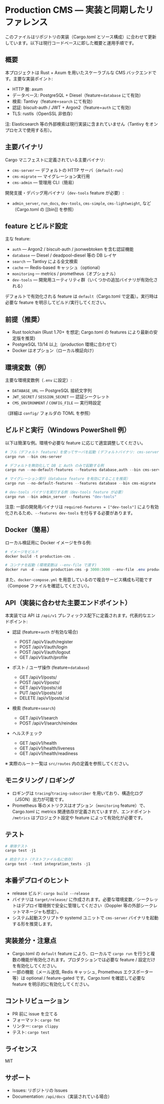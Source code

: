 # Production CMS — 実装と同期したリファレンス

このファイルはリポジトリの実装（Cargo.toml とソース構成）に合わせて更新しています。以下は現行コードベースに即した概要と運用手順です。

## 概要

本プロジェクトは Rust + Axum を用いたスケーラブルな CMS バックエンドです。主要な実装ポイント:

- HTTP 層: axum
- データベース: PostgreSQL + Diesel（feature=`database` にて有効）
- 検索: Tantivy（feature=`search` にて有効）
- 認証: biscuit-auth / JWT + Argon2（feature=`auth` にて有効）
- TLS: rustls（OpenSSL 非依存）

注: Elasticsearch 等の外部検索は現行実装に含まれていません（Tantivy をオンプロセスで使用する形）。

## 主要バイナリ

Cargo マニフェストに定義されている主要バイナリ:

- `cms-server` — デフォルトの HTTP サーバ（`default-run`）
- `cms-migrate` — マイグレーション実行用
- `cms-admin` — 管理用 CLI（簡易）

開発支援・デバッグ用バイナリ（`dev-tools` feature が必要）:

- `admin_server`, `run_docs`, `dev-tools`, `cms-simple`, `cms-lightweight`, など（Cargo.toml の [[bin]] を参照）

## feature とビルド設定

主な feature:

- `auth` — Argon2 / biscuit-auth / jsonwebtoken を含む認証機能
- `database` — Diesel / deadpool-diesel 等の DB レイヤ
- `search` — Tantivy による全文検索
- `cache` — Redis-based キャッシュ（optional）
- `monitoring` — metrics / prometheus（オプショナル）
- `dev-tools` — 開発用ユーティリティ群（いくつかの追加バイナリが有効化される）

デフォルトで有効化される feature は `default`（Cargo.toml で定義）。実行時は必要な feature を明示してビルド/実行してください。

## 前提（推奨）

- Rust toolchain (Rust 1.70+ を想定; Cargo.toml の features により最新の安定版を推奨)
- PostgreSQL 13/14 以上（production 環境に合わせて）
- Docker はオプション（ローカル検証向け）

## 環境変数（例）

主要な環境変数例（`.env` に設定）:

- `DATABASE_URL` — PostgreSQL 接続文字列
- `JWT_SECRET` / `SESSION_SECRET` — 認証シークレット
- `CMS_ENVIRONMENT` / `CONFIG_FILE` — 実行時設定

（詳細は `config/` フォルダの TOML を参照）

## ビルドと実行（Windows PowerShell 例）

以下は簡潔な例。環境や必要な feature に応じて適宜調整してください。

```powershell
# フル（デフォルト feature）を使ってサーバを起動 (デフォルトバイナリ: cms-server)
cargo run --bin cms-server

# デフォルトを無効化して DB と Auth のみで起動する例
cargo run --no-default-features --features database,auth --bin cms-server

# マイグレーション実行（database feature を有効にすることを推奨）
cargo run --no-default-features --features database --bin cms-migrate

# dev-tools バイナリを実行する例（dev-tools feature が必要）
cargo run --bin admin_server --features "dev-tools"
```

注意: 一部の開発用バイナリは `required-features = ["dev-tools"]` により有効化されるため、`--features dev-tools` を付与する必要があります。

## Docker（簡易）

ローカル検証用に Docker イメージを作る例:

```powershell
# イメージをビルド
docker build -t production-cms .

# コンテナを起動 (環境変数は --env-file で渡す)
docker run -d --name production-cms -p 3000:3000 --env-file .env production-cms
```

また、`docker-compose.yml` を用意しているので複合サービス構成も可能です（Compose ファイルを確認してください）。

## API（実装に合わせた主要エンドポイント）

本実装では API は `/api/v1` プレフィックス配下に定義されます。代表的なエンドポイント:

- 認証 (feature=`auth` が有効な場合)
  - POST /api/v1/auth/register
  - POST /api/v1/auth/login
  - POST /api/v1/auth/logout
  - GET  /api/v1/auth/profile

- ポスト / ユーザ操作 (feature=`database`)
  - GET  /api/v1/posts/
  - POST /api/v1/posts/
  - GET  /api/v1/posts/:id
  - PUT  /api/v1/posts/:id
  - DELETE /api/v1/posts/:id

- 検索 (feature=`search`)
  - GET /api/v1/search
  - POST /api/v1/search/reindex

- ヘルスチェック
  - GET /api/v1/health
  - GET /api/v1/health/liveness
  - GET /api/v1/health/readiness

※ 実際のルート一覧は `src/routes` 内の定義を参照してください。

## モニタリング / ロギング

- ロギングは `tracing`/`tracing-subscriber` を用いており、構造化ログ（JSON）出力が可能です。
- Prometheus 等のメトリクスはオプション（`monitoring` feature）で、Cargo.toml に metrics 関連依存が定義されていますが、エンドポイント `/metrics` はプロジェクト設定や feature によって有効化が必要です。

## テスト

```powershell
# 単体テスト
cargo test -j1

# 統合テスト（テストファイル名に依存）
cargo test --test integration_tests -j1
```

## 本番デプロイのヒント

- release ビルド: `cargo build --release`
- バイナリは `target/release/` に作成されます。必要な環境変数／シークレットはデプロイ環境側で安全に管理してください（Doppler 等の外部シークレットマネージャも想定）。
- システム起動スクリプトや systemd ユニットで `cms-server` バイナリを起動する形を推奨します。

## 実装差分・注意点

- Cargo.toml の `default` feature により、ローカルで `cargo run` を行うと複数の機能が有効化されます。プロダクションでは必要な feature / 設定だけを有効化してください。
- 一部の機能（メール送信, Redis キャッシュ, Prometheus エクスポーター等）は optional / feature-gated です。Cargo.toml を確認して必要な feature を明示的に有効化してください。

## コントリビューション

- PR 前に issue を立てる
- フォーマット: `cargo fmt`
- リンター: `cargo clippy`
- テスト: `cargo test`

## ライセンス

MIT

## サポート

- Issues: リポジトリの Issues
- Documentation: `/api/docs`（実装されている場合）
